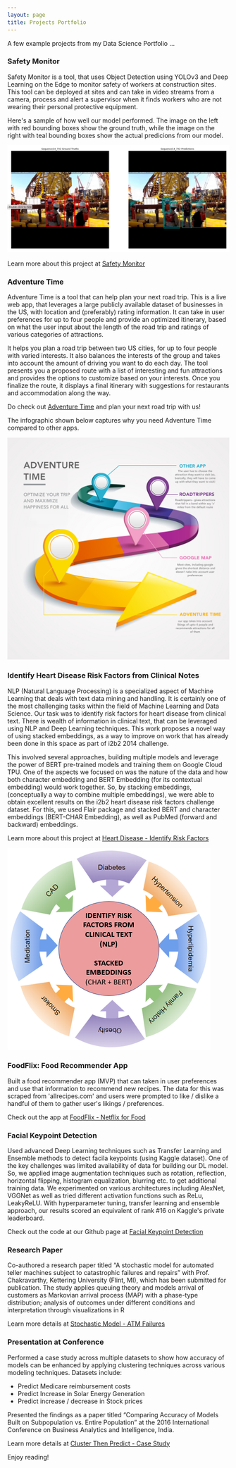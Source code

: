 ```yaml
---
layout: page
title: Projects Portfolio
---
```


<p class="message">
  A few example projects from my Data Science Portfolio ...
</p>


### <strong> Safety Monitor </strong>

Safety Monitor is a tool, that uses Object Detection using YOLOv3 and Deep Learning on the Edge to monitor safety of workers at construction sites.  This tool can be deployed at sites and can take in video streams from a camera, process and alert a supervisor when it finds workers who are not wearing their personal protective equipment.

Here's a sample of how well our model performed.  The image on the left with red bounding boxes show the ground truth, while the image on the right with teal bounding boxes show the actual predicions from our model.

**![](images/GroundTruth_vs_Predictions.png)**


Learn more about this project at [Safety Monitor](https://github.com/susub31/safety-monitor)



### <strong> Adventure Time </strong>

Adventure Time is a tool that can help plan your next road trip. This is a live web app, that leverages a large publicly available dataset of businesses in the US, with location and (preferably) rating information. It can take in user preferences for up to four people and provide an optimized itinerary, based on what the user input about the length of the road trip and ratings of various categories of attractions.

It helps you plan a road trip between two US cities, for up to four people with varied interests. It also balances the interests of the group and takes into account the amount of driving you want to do each day. The tool presents you a proposed route with a list of interesting and fun attractions and provides the options to customize based on your interests. Once you finalize the route, it displays a final itinerary with suggestions for restaurants and accommodation along the way.

Do check out [Adventure Time](www.adv-times.fun) and plan your next road trip with us!

The infographic shown below captures why you need Adventure Time compared to other apps.

**![](images/Infographic.png)**



### <strong> Identify Heart Disease Risk Factors from Clinical Notes  </strong>

NLP (Natural Language Processing) is a specialized aspect of Machine Learning that deals with text data mining and handling.  It is certainly one of the most challenging tasks within the field of Machine Learning and Data Science.  Our task was to identify risk factors for heart disease from clinical text.  There is wealth of information in clinical text, that can be leveraged using NLP and Deep Learning techniques. This work proposes a novel way of using stacked embeddings, as a way to improve on work that has already been done in this space as part of i2b2 2014 challenge.

This involved several approaches, building multiple models and leverage the power of BERT pre-trained models and training them on Google Cloud TPU.  One of the aspects we focused on was the nature of the data and how both character embedding and BERT Embedding (for its contextual embedding) would work together.  So, by stacking embeddings, (conceptually a way to combine multiple embeddings), we were able to obtain excellent results on the i2b2 heart disease risk factors challenge dataset. For this, we used Flair package and stacked BERT and character embeddings (BERT-CHAR Embedding), as well as PubMed (forward and backward) embeddings.  

Learn more about this project at [Heart Disease - Identify Risk Factors](https://github.com/susub31/heart-disease-risk-prediction)

**![](images/risk_factors.png)**



### <strong>FoodFlix: Food Recommender App</strong>

Built a food recommender app (MVP) that can taken in user preferences and use that information to recommend new recipes.  The data for this was scraped from 'allrecipes.com' and users were prompted to like / dislike a handful of them to gather user's likings / preferences. 

Check out the app at [FoodFlix - Netflix for Food](https://foodflix-api-heroku.herokuapp.com/)



### <strong>Facial Keypoint Detection </strong>

Used advanced Deep Learning techniques such as Transfer Learning and Ensemble methods to detect facila keypoints (using Kaggle dataset).  One of the key challenges was limited availability of data for building our DL model.  So, we applied image augmentation techniques such as rotation, reflection, horizontal flipping, histogram equalization, blurring etc. to get additional training data.  We experimented on various architectures including AlexNet, VGGNet as well as tried different activation functions such as ReLu, LeakyReLU.  With hyperparameter tuning, transfer learning and ensemble approach, our results scored an equivalent of rank #16 on Kaggle's private leaderboard.

Check out the code at our Github page at [Facial Keypoint Detection](https://github.com/susub31/Facial-Keypoint-Detection)



### <strong>Research Paper</strong>

Co-authored a research paper titled “A stochastic model for automated teller machines subject to catastrophic failures and repairs” with Prof. Chakravarthy, Kettering University (Flint, MI), which has been submitted for publication.  The study applies queuing theory and models arrival of customers as Markovian arrival process (MAP) with a phase-type distribution; analysis of outcomes under different conditions and interpretation through visualizations in R

Learn more details at [Stochastic Model - ATM Failures](https://github.com/susub31/StochasticModel_ATMFailures)



### <strong>Presentation at Conference</strong>
 
Performed a case study across multiple datasets to show how accuracy of models can be enhanced by applying clustering techniques across various modeling techniques.  Datasets include: 
*	Predict Medicare reimbursement costs 
*	Predict Increase in Solar Energy Generation 
*	Predict increase / decrease in Stock prices 

Presented the findings as a paper titled “Comparing Accuracy of Models Built on Subpopulation vs. Entire Population” at the 2016 International Conference on Business Analytics and Intelligence, India.

Learn more details at [Cluster Then Predict - Case Study](https://github.com/susub31/ClusterThenPredict-CaseStudy)


Enjoy reading!
